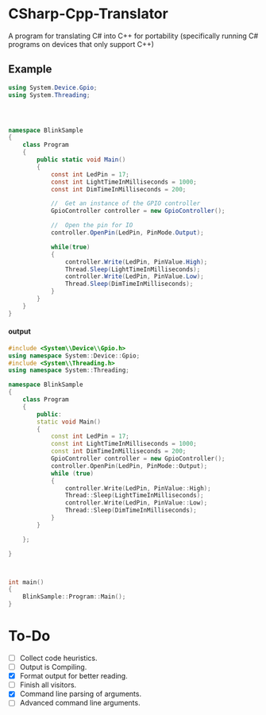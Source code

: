 # CSharp-Cpp-Translator
A program for translating C# into C++ for portability (specifically running C# programs on devices that only support C++)

##  Example

``` cs
using System.Device.Gpio;
using System.Threading;




namespace BlinkSample
{
    class Program
    {                
        public static void Main()
        {
            const int LedPin = 17;
            const int LightTimeInMilliseconds = 1000;
            const int DimTimeInMilliseconds = 200;

            //  Get an instance of the GPIO controller
            GpioController controller = new GpioController();

            //  Open the pin for IO
            controller.OpenPin(LedPin, PinMode.Output);

            while(true)
            {
                controller.Write(LedPin, PinValue.High);
                Thread.Sleep(LightTimeInMilliseconds);
                controller.Write(LedPin, PinValue.Low);
                Thread.Sleep(DimTimeInMilliseconds);
            }
        }
    }
}

```

#### output

``` cpp
#include <System\\Device\\Gpio.h>
using namespace System::Device::Gpio;
#include <System\\Threading.h>
using namespace System::Threading;

namespace BlinkSample
{
	class Program
	{
		public:
		static void Main()
		{
			const int LedPin = 17;
			const int LightTimeInMilliseconds = 1000;
			const int DimTimeInMilliseconds = 200;
			GpioController controller = new GpioController();
			controller.OpenPin(LedPin, PinMode::Output);
			while (true)
			{
				controller.Write(LedPin, PinValue::High);
				Thread::Sleep(LightTimeInMilliseconds);
				controller.Write(LedPin, PinValue::Low);
				Thread::Sleep(DimTimeInMilliseconds);
			}
		}

	};

}



int main()
{
	BlinkSample::Program::Main();
}

```

# To-Do

- [ ] Collect code heuristics.
- [ ] Output is Compiling.
- [x] Format output for better reading.
- [ ] Finish all visitors.
- [x] Command line parsing of arguments.
- [ ] Advanced command line arguments.
